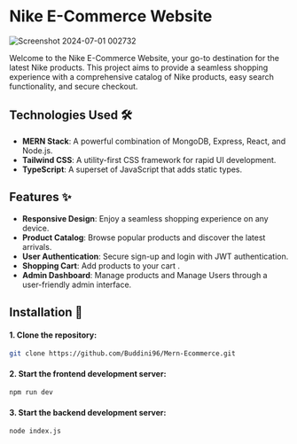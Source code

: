 # Nike E-Commerce Website
![Screenshot 2024-07-01 002732](https://github.com/Buddini96/Mern-Ecommerce/assets/84434313/39b7294d-8249-4371-9c0d-f58012497cd4)

Welcome to the Nike E-Commerce Website, your go-to destination for the latest Nike products. This project aims to provide a seamless shopping experience with a comprehensive catalog of Nike products, easy search functionality, and secure checkout.

## Technologies Used 🛠️

- **MERN Stack**: A powerful combination of MongoDB, Express, React, and Node.js.
- **Tailwind CSS**: A utility-first CSS framework for rapid UI development.
- **TypeScript**: A superset of JavaScript that adds static types.

## Features ✨

- **Responsive Design**: Enjoy a seamless shopping experience on any device.
- **Product Catalog**: Browse popular products and discover the latest arrivals.
- **User Authentication**: Secure sign-up and login with JWT authentication.
- **Shopping Cart**: Add products to your cart .
- **Admin Dashboard**: Manage products and Manage Users through a user-friendly admin interface.


## Installation 🚀

#### 1. Clone the repository:

```bash
git clone https://github.com/Buddini96/Mern-Ecommerce.git 

```
#### 2. Start the frontend development server:

```bash
npm run dev

```
#### 3. Start the backend development server:

```bash
node index.js 




